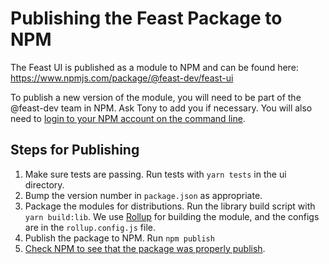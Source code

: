 # Publishing the Feast Package to NPM

The Feast UI is published as a module to NPM and can be found here: https://www.npmjs.com/package/@feast-dev/feast-ui

To publish a new version of the module, you will need to be part of the @feast-dev team in NPM. Ask Tony to add you if necessary. You will also need to [login to your NPM account on the command line](https://docs.npmjs.com/cli/v8/commands/npm-adduser).

## Steps for Publishing

1. Make sure tests are passing. Run tests with `yarn tests` in the ui directory.
2. Bump the version number in `package.json` as appropriate.
3. Package the modules for distributions. Run the library build script with `yarn build:lib`. We use [Rollup](https://rollupjs.org/) for building the module, and the configs are in the `rollup.config.js` file.
4. Publish the package to NPM. Run `npm publish`
5. [Check NPM to see that the package was properly publish](https://www.npmjs.com/package/@feast-dev/feast-ui).
